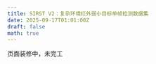 ```yaml
---
title: SIRST V2：复杂环境红外弱小目标单帧检测数据集
date: 2025-09-17T01:01:00Z
draft: false
math: true
---
```


页面装修中，未完工
